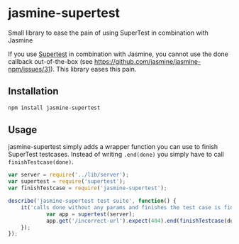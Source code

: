 # jasmine-supertest
Small library to ease the pain of using SuperTest in combination with Jasmine

If you use [Supertest](https://github.com/visionmedia/supertest) in combination with Jasmine, you cannot use the done callback out-of-the-box (see https://github.com/jasmine/jasmine-npm/issues/31). This library eases this pain.

## Installation
```bash
npm install jasmine-supertest
```

## Usage
jasmine-supertest simply adds a wrapper function you can use to finish SuperTest testcases. Instead of writing `.end(done)` you simply have to call `finishTestcase(done)`.

```javascript
var server = require('../lib/server');
var supertest = require('supertest');
var finishTestcase = require('jasmine-supertest');

describe('jasmine-supertest test suite', function() {
    it('calls done without any params and finishes the test case is fine', function(done) {
		    var app = supertest(server);
		    app.get('/incorrect-url').expect(404).end(finishTestcase(doneMock));
    });
});
```
